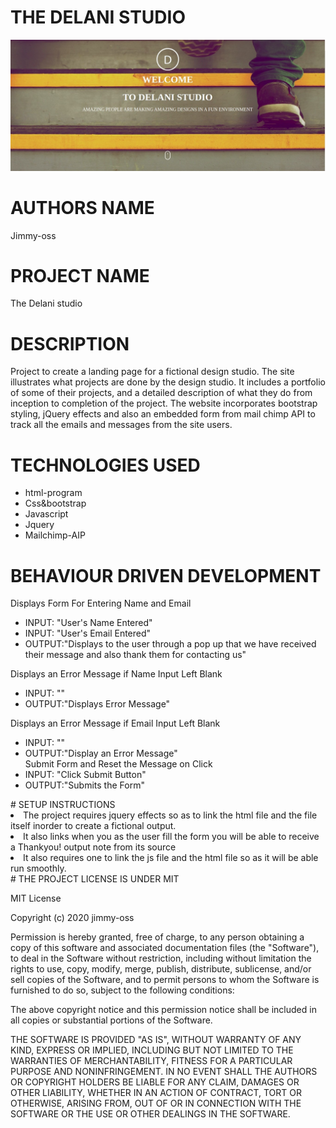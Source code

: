  # THE DELANI STUDIO 
![my screenshot](./screenshot/screen.jpg)
# AUTHORS NAME
Jimmy-oss
# PROJECT NAME
The Delani studio
# DESCRIPTION 
Project to create a landing page for a fictional design studio. 
The site illustrates what projects are done by the design studio.
It includes a portfolio of some of their projects, and a detailed description of what they do from inception to completion of the project.
The website incorporates bootstrap styling, jQuery effects and also an embedded form from mail chimp API to track all the emails and messages from the site users.
# TECHNOLOGIES USED
<ul>
 <li>html-program</li>
 <li>Css&bootstrap</li>
 <li>Javascript</li>
 <li>Jquery</li>
 <li>Mailchimp-AIP</li>
    </ul>
 
# BEHAVIOUR DRIVEN DEVELOPMENT
Displays Form For Entering Name and Email
    <ul>
  <li>INPUT: "User's Name Entered"</li>
  <li>INPUT: "User's Email Entered"</li>
  <li>OUTPUT:"Displays to the user through a pop up that we have received their message and also thank them for contacting us"</li>
        </ul>
   Displays an Error Message if Name Input Left Blank
      <ul>
  <li>INPUT: ""</li>
  <li>OUTPUT:"Displays Error Message"</li>
       </ul>
  Displays an Error Message if Email Input Left Blank
      <ul>
 <li>INPUT: ""</li>
 <li>OUTPUT:"Display an Error Message"</li>
  Submit Form and Reset the Message on Click
 <li>INPUT: "Click Submit Button"</li>
 <li>OUTPUT:"Submits the Form"</li>
        </ul>
 # SETUP INSTRUCTIONS
   <li>The project requires jquery effects so as to link the html file and the file itself inorder to create a fictional output.</li>
   <li>It also links when you as the user fill the form you will be able to receive a Thankyou! output note from its source</li>
   <li>It also requires one to link the js file and the html file so as it will be able run smoothly.</li>
 # THE PROJECT LICENSE IS UNDER MIT
 
 MIT License

Copyright (c) 2020 jimmy-oss

Permission is hereby granted, free of charge, to any person obtaining a copy
of this software and associated documentation files (the "Software"), to deal
in the Software without restriction, including without limitation the rights
to use, copy, modify, merge, publish, distribute, sublicense, and/or sell
copies of the Software, and to permit persons to whom the Software is
furnished to do so, subject to the following conditions:

The above copyright notice and this permission notice shall be included in all
copies or substantial portions of the Software.

THE SOFTWARE IS PROVIDED "AS IS", WITHOUT WARRANTY OF ANY KIND, EXPRESS OR
IMPLIED, INCLUDING BUT NOT LIMITED TO THE WARRANTIES OF MERCHANTABILITY,
FITNESS FOR A PARTICULAR PURPOSE AND NONINFRINGEMENT. IN NO EVENT SHALL THE
AUTHORS OR COPYRIGHT HOLDERS BE LIABLE FOR ANY CLAIM, DAMAGES OR OTHER
LIABILITY, WHETHER IN AN ACTION OF CONTRACT, TORT OR OTHERWISE, ARISING FROM,
OUT OF OR IN CONNECTION WITH THE SOFTWARE OR THE USE OR OTHER DEALINGS IN THE
SOFTWARE.
